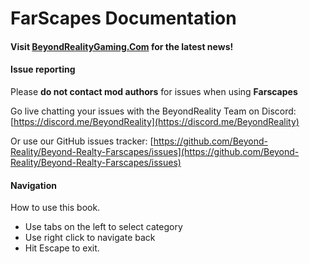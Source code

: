 # FarScapes Documentation

#### Visit [BeyondRealityGaming.Com](https://beyondrealitygaming.com) for the latest news!

#### Issue reporting

Please **do not contact mod authors** for issues when using **Farscapes**

Go live chatting your issues with the BeyondReality Team on Discord: [https://discord.me/BeyondReality](https://discord.me/BeyondReality)

Or use our GitHub issues tracker: [https://github.com/Beyond-Reality/Beyond-Realty-Farscapes/issues](https://github.com/Beyond-Reality/Beyond-Realty-Farscapes/issues)

#### Navigation
How to use this book.
- Use tabs on the left to select category
- Use right click to navigate back
- Hit Escape to exit.
